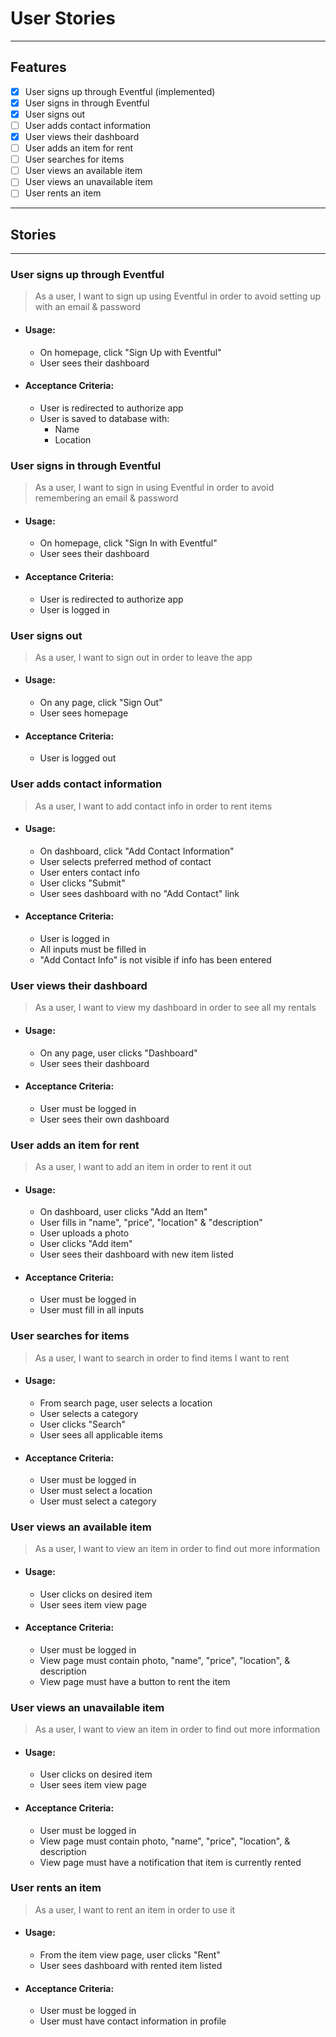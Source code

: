 # User Stories

____
## Features
- [x] User signs up through Eventful (implemented)
- [x] User signs in through Eventful
- [x] User signs out
- [ ] User adds contact information
- [x] User views their dashboard
- [ ] User adds an item for rent
- [ ] User searches for items
- [ ] User views an available item
- [ ] User views an unavailable item
- [ ] User rents an item

____
## Stories

____
### User signs up through Eventful
> As a user, I want to sign up using Eventful in order to avoid setting up with
> an email & password

* #### Usage:
  * On homepage, click "Sign Up with Eventful"
  * User sees their dashboard


* #### Acceptance Criteria:
  * User is redirected to authorize app
  * User is saved to database with:
    * Name
    * Location

### User signs in through Eventful
> As a user, I want to sign in using Eventful in order to avoid remembering
> an email & password

* #### Usage:
  * On homepage, click "Sign In with Eventful"
  * User sees their dashboard


* #### Acceptance Criteria:
  * User is redirected to authorize app
  * User is logged in

### User signs out
> As a user, I want to sign out in order to leave the app

* #### Usage:
  * On any page, click "Sign Out"
  * User sees homepage


* #### Acceptance Criteria:
  * User is logged out

### User adds contact information
> As a user, I want to add contact info in order to rent items

* #### Usage:
  * On dashboard, click "Add Contact Information"
  * User selects preferred method of contact
  * User enters contact info
  * User clicks "Submit"
  * User sees dashboard with no "Add Contact" link


* #### Acceptance Criteria:
  * User is logged in
  * All inputs must be filled in
  * "Add Contact Info" is not visible if info has been entered

### User views their dashboard
> As a user, I want to view my dashboard in order to see all my rentals

* #### Usage:
  * On any page, user clicks "Dashboard"
  * User sees their dashboard


* #### Acceptance Criteria:
  * User must be logged in
  * User sees their own dashboard

### User adds an item for rent
> As a user, I want to add an item in order to rent it out

* #### Usage:
  * On dashboard, user clicks "Add an Item"
  * User fills in "name", "price", "location" & "description"
  * User uploads a photo
  * User clicks "Add item"
  * User sees their dashboard with new item listed


* #### Acceptance Criteria:
  * User must be logged in
  * User must fill in all inputs

### User searches for items
> As a user, I want to search in order to find items I want to rent

* #### Usage:
  * From search page, user selects a location
  * User selects a category
  * User clicks "Search"
  * User sees all applicable items


* #### Acceptance Criteria:
  * User must be logged in
  * User must select a location
  * User must select a category

### User views an available item
> As a user, I want to view an item in order to find out more information

* #### Usage:
  * User clicks on desired item
  * User sees item view page


* #### Acceptance Criteria:
  * User must be logged in
  * View page must contain photo, "name", "price", "location", & description
  * View page must have a button to rent the item

### User views an unavailable item
> As a user, I want to view an item in order to find out more information

* #### Usage:
  * User clicks on desired item
  * User sees item view page


* #### Acceptance Criteria:
  * User must be logged in
  * View page must contain photo, "name", "price", "location", & description
  * View page must have a notification that item is currently rented

### User rents an item
> As a user, I want to rent an item in order to use it

* #### Usage:
  * From the item view page, user clicks "Rent"
  * User sees dashboard with rented item listed


* #### Acceptance Criteria:
  * User must be logged in
  * User must have contact information in profile
